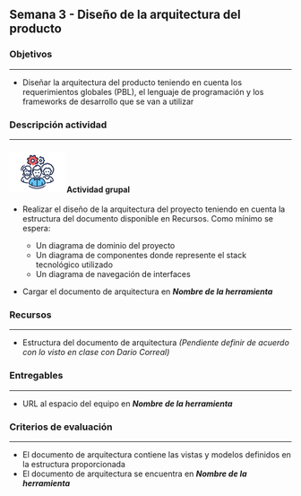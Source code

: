 
## Semana 3 - Diseño de la arquitectura del producto

### Objetivos

---
* Diseñar la arquitectura del producto teniendo en cuenta los requerimientos globales (PBL), el lenguaje de programación y los frameworks de desarrollo que se van a utilizar


### Descripción actividad

---

#### ![](./../../assets/images/grupo.png) Actividad grupal

* Realizar el diseño de la arquitectura del proyecto teniendo en cuenta la estructura del documento disponible en Recursos. Como mínimo se espera:
   * Un diagrama de dominio del proyecto
   * Un diagrama de componentes donde represente el stack tecnológico utilizado
   * Un diagrama de navegación de interfaces

* Cargar el documento de arquitectura en **_Nombre de la herramienta_**


### Recursos 

---
* Estructura del documento de arquitectura *(Pendiente definir de acuerdo con lo visto en clase con Dario Correal)*


### Entregables

---
* URL al espacio del equipo en **_Nombre de la herramienta_**

### Criterios de evaluación

---

* El documento de arquitectura contiene las vistas y modelos definidos en la estructura proporcionada
* El documento de arquitectura se encuentra en **_Nombre de la herramienta_**
